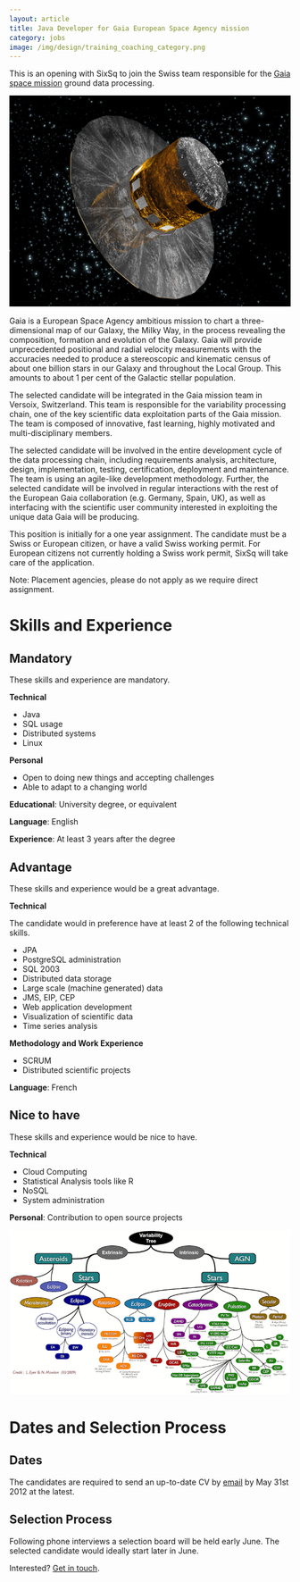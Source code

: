 ```yaml
---
layout: article
title: Java Developer for Gaia European Space Agency mission
category: jobs
image: /img/design/training_coaching_category.png
---
```


This is an opening with SixSq to join the Swiss team responsible for the 
[Gaia space mission](http://sci.esa.int/science-e/www/area/index.cfm?fareaid=26)
ground data processing.

![Gaia Spacecraft](/img/content/GaiaSatellite_600.jpg "Gaia Spacecraft")

Gaia is a European Space Agency ambitious mission to chart a three-dimensional map of our Galaxy, the Milky Way, in the process revealing the composition, formation and evolution of the Galaxy. Gaia will provide unprecedented positional and radial velocity measurements with the accuracies needed to produce a stereoscopic and kinematic census of about one billion stars in our Galaxy and throughout the Local Group. This amounts to about 1 per cent of the Galactic stellar population.

The selected candidate will be integrated in the Gaia mission team in Versoix, Switzerland. This team is responsible for the variability processing chain, one of the key scientific data exploitation parts
of the Gaia mission. The team is composed of innovative, fast learning, highly motivated and multi-disciplinary members.

The selected candidate will be involved in the entire development cycle of the data processing chain, including requirements analysis, architecture, design, implementation, testing, certification, deployment and maintenance. The team is using an agile-like development methodology. Further, the
selected candidate will be involved in regular interactions with the rest of the European Gaia
collaboration (e.g. Germany, Spain, UK), as well as interfacing with the scientific user community
interested in exploiting the unique data Gaia will be producing.

This position is initially for a one year assignment.  The candidate must be a Swiss or European
citizen, or have a valid Swiss working permit. For European citizens not currently holding a
Swiss work permit, SixSq will take care of the application.

Note: Placement agencies, please do not apply as we require direct assignment.


Skills and Experience
=====================

Mandatory
---------

These skills and experience are mandatory.

**Technical**

- Java
- SQL usage
- Distributed systems
- Linux

**Personal**

- Open to doing new things and accepting challenges
- Able to adapt to a changing world

**Educational**: University degree, or equivalent

**Language**: English

**Experience**: At least 3 years after the degree


Advantage
---------

These skills and experience would be a great advantage.

**Technical**

The candidate would in preference have at least 2 of the following technical skills.

- JPA
- PostgreSQL administration
- SQL 2003
- Distributed data storage
- Large scale (machine generated) data
- JMS, EIP, CEP
- Web application development
- Visualization of scientific data
- Time series analysis

**Methodology and Work Experience**

- SCRUM
- Distributed scientific projects

**Language**: French


Nice to have
------------

These skills and experience would be nice to have.

**Technical**

- Cloud Computing
- Statistical Analysis tools like R
- NoSQL
- System administration

**Personal**: Contribution to open source projects

![Data processing mindmap](/img/content/job_gaia_mindmap.png "Data processing mindmap")

Dates and Selection Process
===========================

Dates
-----

The candidates are required to send an up-to-date CV by [email](mailto:jobs@sixsq.com?subject=Java%20Developer%20for%20Gaia%20European%20Space%20Agency%20mission) by May 31st 2012 at the latest.

Selection Process
-----------------

Following phone interviews a selection board will be held early June. The selected candidate would
ideally start later in June.

Interested? [Get in touch](mailto:jobs@sixsq.com?subject=Java%20Developer%20for%20Gaia%20European%20Space%20Agency%20mission).

